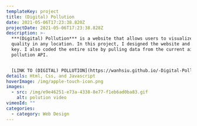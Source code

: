 ```yaml
---
templateKey: project
title: (Digital) Pollution
date: 2021-05-06T17:23:38.820Z
projectDate: 2021-05-06T17:23:38.828Z
description: >-
  ***(Digital) Pollution*** is a website that allows users to visualize the air
  quality in any location. In this project, I designed the website and visual
  key. I also coded the entire site by pulling data from the current air
  pollution API.


  [LINK TO (DIGITAL) POLLUTION](https://wanhsiu.github.io/-Digital-Pollution/)
details: Html, Css, and Javascript
hoverImage: /img/apple-touch-icon.png
images:
  - src: /img/e9e46251-e73a-4338-8e77-f1eb6ad0ba83.gif
    alt: polution video
vimeoId: ""
categories:
  - category: Web Design
---
```

